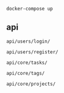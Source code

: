 ```docker-compose up```


## api

`api/users/login/`

`api/users/register/`

`api/core/tasks/`

`api/core/tags/`

`api/core/projects/`
